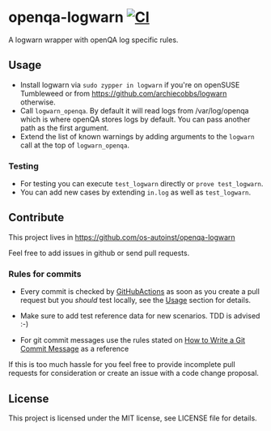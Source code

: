 # openqa-logwarn [![CI](https://github.com/os-autoinst/openqa-logwarn/actions/workflows/ci.yaml/badge.svg)](https://github.com/os-autoinst/openqa-logwarn/actions/workflows/ci.yaml)

A logwarn wrapper with openQA log specific rules.

## Usage

* Install logwarn via `sudo zypper in logwarn` if you're on openSUSE
  Tumbleweed or from https://github.com/archiecobbs/logwarn otherwise.
* Call `logwarn_openqa`. By default it will read logs from
  /var/log/openqa which is where openQA stores logs by default. You can pass
  another path as the first argument.
* Extend the list of known warnings by adding arguments to the `logwarn`
  call at the top of `logwarn_openqa`.

### Testing

* For testing you can execute `test_logwarn` directly or `prove test_logwarn`.
* You can add new cases by extending `in.log` as well as `test_logwarn`.

## Contribute

This project lives in https://github.com/os-autoinst/openqa-logwarn

Feel free to add issues in github or send pull requests.

### Rules for commits

* Every commit is checked by [GitHubActions](https://docs.github.com/en/actions)
  as soon as you create a pull request but you *should* test locally, see the
  [Usage](#testing) section for details.

* Make sure to add test reference data for new scenarios. TDD is advised :-)

* For git commit messages use the rules stated on
  [How to Write a Git Commit Message](http://chris.beams.io/posts/git-commit/) as
  a reference

If this is too much hassle for you feel free to provide incomplete pull
requests for consideration or create an issue with a code change proposal.

## License

This project is licensed under the MIT license, see LICENSE file for details.
